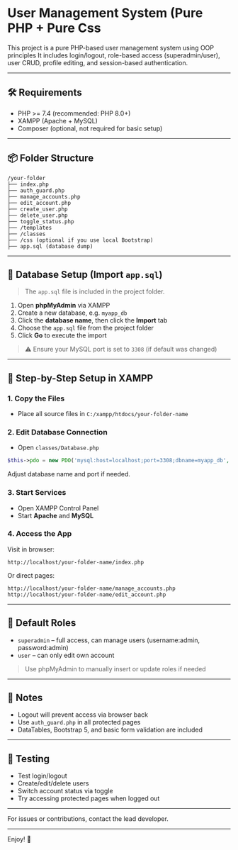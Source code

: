 # User Management System (Pure PHP + Pure Css

This project is a pure PHP-based user management system using OOP principles It includes login/logout, role-based access (superadmin/user), user CRUD, profile editing, and session-based authentication.

---

## 🛠 Requirements
- PHP >= 7.4 (recommended: PHP 8.0+)
- XAMPP (Apache + MySQL)
- Composer (optional, not required for basic setup)

---

## 📦 Folder Structure
```
/your-folder
├── index.php
├── auth_guard.php
├── manage_accounts.php
├── edit_account.php
├── create_user.php
├── delete_user.php
├── toggle_status.php
├── /templates
├── /classes
├── /css (optional if you use local Bootstrap)
├── app.sql (database dump)
```

---

## 📝 Database Setup (Import `app.sql`)
> The `app.sql` file is included in the project folder.

1. Open **phpMyAdmin** via XAMPP
2. Create a new database, e.g. `myapp_db`
3. Click the **database name**, then click the **Import** tab
4. Choose the `app.sql` file from the project folder
5. Click **Go** to execute the import

> ⚠️ Ensure your MySQL port is set to `3308` (if default was changed)

---

## 🚀 Step-by-Step Setup in XAMPP

### 1. Copy the Files
- Place all source files in `C:/xampp/htdocs/your-folder-name`

### 2. Edit Database Connection
- Open `classes/Database.php`
```php
$this->pdo = new PDO('mysql:host=localhost;port=3308;dbname=myapp_db', 'root', '');
```
Adjust database name and port if needed.

### 3. Start Services
- Open XAMPP Control Panel
- Start **Apache** and **MySQL**

### 4. Access the App
Visit in browser:
```
http://localhost/your-folder-name/index.php
```
Or direct pages:
```
http://localhost/your-folder-name/manage_accounts.php
http://localhost/your-folder-name/edit_account.php
```

---

## 👤 Default Roles
- `superadmin` – full access, can manage users (username:admin, password:admin)
- `user` – can only edit own account

> Use phpMyAdmin to manually insert or update roles if needed

---

## 📌 Notes
- Logout will prevent access via browser back
- Use `auth_guard.php` in all protected pages
- DataTables, Bootstrap 5, and basic form validation are included

---

## 🧪 Testing
- Test login/logout
- Create/edit/delete users
- Switch account status via toggle
- Try accessing protected pages when logged out

---



For issues or contributions, contact the lead developer.

---

Enjoy! 🚀
